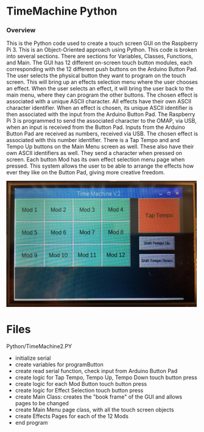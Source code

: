 # TimeMachine Python

### Overview 
This is the Python code used to create a touch screen GUI on the Raspberry Pi 3. This is an Object-Oriented approach using Python. This code is broken into several sections. There are sections for Variables, Classes, Functions, and Main. The GUI has 12 different on-screen touch button modules, each corresponding with the 12 different push buttons on the Arduino Button Pad. The user selects the physical button they want to program on the touch screen. This will bring up an effects selection menu where the user chooses an effect. When the user selects an effect, it will bring the user back to the main menu, where they can program the other buttons. The chosen effect is associated with a unique ASCII character. All effects have their own ASCII character identifier. When an effect is chosen, its unique ASCII identifier is then associated with the input from the Arduino Button Pad. The Raspberry Pi 3 is programmed to send the associated character to the OMAP, via USB, when an input is received from the Button Pad. Inputs from the Arduino Button Pad are received as numbers, received via USB. The chosen effect is associated with this number identifier. There is a Tap Tempo and and Tempo Up buttons on the Main Menu screen as well. These also have their own ASCII identifiers as well. They send a character when pressed on screen. Each button Mod has its own effect selection menu page when pressed. This system allows the user to be able to arrange the effects how ever they like on the Button Pad, giving more creative freedom. 

<img src="images/Picture2.png" width="500">

# Files
Python/TimeMachine2.PY
- initialize serial
- create variables for programButton
- create read serial function, check input from Arduino Button Pad
- create logic for Tap Tempo, Tempo Up, Tempo Down touch button press
- create logic for each Mod Button touch button press
- create logic for Effect Selection  touch button press
- create Main Class: creates the "book frame" of the GUI and allows pages to be changed
- create Main Menu page class, with all the touch screen objects
- create Effects Pages for each of the 12 Mods
- end program 